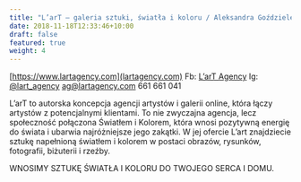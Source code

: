 ```yaml
---
title: "L’arT – galeria sztuki, światła i koloru / Aleksandra Goździelewska "
date: 2018-11-18T12:33:46+10:00
draft: false
featured: true
weight: 4
---
```

[https://www.lartagency.com](lartagency.com)
Fb: [L’arT Agency]()
Ig: [@lart_agency](https://www.instagram.com/lart_agency/)
[ag@lartagency.com](mailto:ag@latragency.com)
661 661 041

L’arT to autorska koncepcja agencji artystów i galerii online, która łączy artystów z potencjalnymi klientami. To nie zwyczajna agencja, lecz społeczność połączona Światłem i Kolorem, która wnosi pozytywną energię do świata i ubarwia najróżniejsze jego zakątki. W jej ofercie L’art znajdziecie sztukę napełnioną światłem i kolorem w postaci obrazów, rysunków, fotografii, biżuterii i rzeźby.

WNOSIMY SZTUKĘ ŚWIATŁA I KOLORU DO TWOJEGO SERCA I DOMU.


